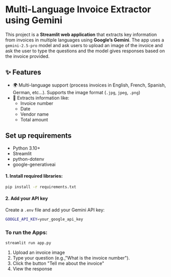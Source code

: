 # Multi-Language Invoice Extractor using Gemini

This project is a **Streamlit web application** that extracts key information from invoices in multiple languages using **Google’s Gemini**.
The app uses a `gemini-2.5-pro` model and ask users to upload an image of the invoice and ask the user to type the questions and the model gives responses based on the invoice provided.

## ✨ Features
- 🌍 Multi-language support (process invoices in English, French, Spanish, German, etc...). Supports the image format (`.jpg`, `jpeg`, `.png`)
- 📑 Extracts information like:
  - Invoice number
  - Date
  - Vendor name
  - Total amount

## Set up requirements

- Python 3.10+
- Streamlit
- python-dotenv
- google-generativeai

#### 1. Install required libraries:
```bash
pip install -r requirements.txt
```
#### 2. Add your API key
Create a `.env` file and add your Gemini API key:
```bash
GOOGLE_API_KEY=your_google_api_key
```
### To run the Apps:
```
streamlit run app.py
```
1. Upload an invoice image
2. Type your question (e.g.,"What is the invoice number").
3. Click the button "Tell me about the invoice"
4. View the response





